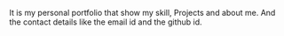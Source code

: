 It is my personal portfolio that show my skill, Projects and about me. And the contact details like the email id and the github id.
